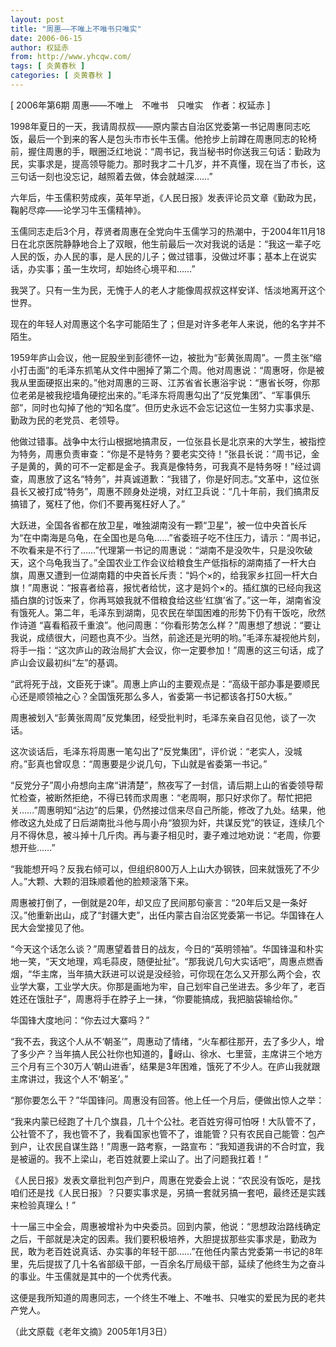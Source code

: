 ```yaml
---
layout: post
title: "周惠——不唯上不唯书只唯实"
date: 2006-06-15
author: 权延赤
from: http://www.yhcqw.com/
tags: [ 炎黄春秋 ]
categories: [ 炎黄春秋 ]
---
```



[ 2006年第6期 周惠——不唯上　不唯书　只唯实　作者：权延赤 ]


1998年夏日的一天，我请周叔叔——原内蒙古自治区党委第一书记周惠同志吃饭，最后一个到来的客人是包头市市长牛玉儒。他抢步上前蹲在周惠同志的轮椅前，握住周惠的手，眼圈泛红地说：“周书记，我当秘书时你送我三句话：勤政为民，实事求是，提高领导能力。那时我才二十几岁，并不真懂，现在当了市长，这三句话一刻也没忘记，越照着去做，体会就越深……”

六年后，牛玉儒积劳成疾，英年早逝，《人民日报》发表评论员文章《勤政为民，鞠躬尽瘁——论学习牛玉儒精神》。


玉儒同志走后3个月，荐贤者周惠在全党向牛玉儒学习的热潮中，于2004年11月18日在北京医院静静地合上了双眼，他生前最后一次对我说的话是：“我这一辈子吃人民的饭，办人民的事，是人民的儿子；做过错事，没做过坏事；基本上在说实话，办实事；虽一生坎坷，却始终心境平和……”

我哭了。只有一生为民，无愧于人的老人才能像周叔叔这样安详、恬淡地离开这个世界。

现在的年轻人对周惠这个名字可能陌生了；但是对许多老年人来说，他的名字并不陌生。


1959年庐山会议，他一屁股坐到彭德怀一边，被批为“彭黄张周周”。一贯主张“缩小打击面”的毛泽东抓笔从文件中圈掉了第二个周。他对周惠说：“周惠呀，你是被我从里面硬抠出来的。”他对周惠的三哥、江苏省省长惠浴宇说：“惠省长呀，你那位老弟是被我挖墙角硬挖出来的。”毛泽东将周惠勾出了“反党集团”、“军事俱乐部”，同时也勾掉了他的“知名度”。但历史永远不会忘记这位一生努力实事求是、勤政为民的老党员、老领导。


他做过错事。战争中太行山根据地搞肃反，一位张县长是北京来的大学生，被指控为特务，周惠负责审查：“你是不是特务？要老实交待！”张县长说：“周书记，金子是黄的，黄的可不一定都是金子。我真是像特务，可我真不是特务呀！”经过调查，周惠放了这名“特务”，并真诚道歉：“我错了，你是好同志。”文革中，这位张县长又被打成“特务”，周惠不顾身处逆境，对红卫兵说：“几十年前，我们搞肃反搞错了，冤枉了他，你们不要再冤枉好人了。”


大跃进，全国各省都在放卫星，唯独湖南没有一颗“卫星”，被一位中央首长斥为“在中南海是乌龟，在全国也是乌龟……”省委班子吃不住压力，请示：“周书记，不吹看来是不行了……”代理第一书记的周惠说：“湖南不是没吹牛，只是没吹破天，这个乌龟我当了。”全国农业工作会议给粮食生产低指标的湖南插了一杆大白旗，周惠又遭到一位湖南籍的中央首长斥责：“妈个×的，给我家乡扛回一杆大白旗！”周惠说：“报喜者给喜，报忧者给忧，这才是妈个×的。插红旗的已经向我这插白旗的讨饭来了，你再骂娘我就不借粮食给这些‘红旗’省了。”这一年，湖南省没有饿死人。第二年，毛泽东到湖南，见农民在举国困难的形势下仍有干饭吃，欣然作诗道 
“喜看稻菽千重浪”。他问周惠：“你看形势怎么样？”周惠想了想说：“要让我说，成绩很大，问题也真不少。当然，前途还是光明的哟。”毛泽东凝视他片刻，将手一指：“这次庐山的政治局扩大会议，你一定要参加！”周惠的这三句话，成了庐山会议最初纠“左”的基调。

“武将死于战，文臣死于谏”。周惠上庐山的主要观点是：“高级干部办事是要顺民心还是顺领袖之心？全国饿死那么多人，省委第一书记都该各打50大板。”

周惠被划入“彭黄张周周”反党集团，经受批判时，毛泽东亲自召见他，谈了一次话。

这次谈话后，毛泽东将周惠一笔勾出了“反党集团”，评价说：“老实人，没城府。”彭真也曾叹息：“周惠要是少说几句，下山就是省委第一书记。”


“反党分子”周小舟想向主席“讲清楚”，熬夜写了一封信，请后期上山的省委领导帮忙检查，被断然拒绝，不得已转而求周惠：“老周啊，那只好求你了。帮忙把把关……”周惠明知“沾边”的后果，仍然接过信来尽自己所能，修改了九处。结果，他修改这九处成了日后湖南批斗他与周小舟“狼狈为奸，共谋反党”的铁证，连续几个月不得休息，被斗掉十几斤肉。再与妻子相见时，妻子难过地劝说：“老周，你要想开些……”

“我能想开吗？反我右倾可以，但组织800万人上山大办钢铁，回来就饿死了不少人。”大颗、大颗的泪珠顺着他的脸颊滚落下来。


周惠被打倒了，一倒就是20年，却又应了民间那句豪言：“20年后又是一条好汉。”他重新出山，成了“封疆大吏”，出任内蒙古自治区党委第一书记。华国锋在人民大会堂接见了他。


“今天这个话怎么谈？”周惠望着昔日的战友，今日的“英明领袖”。华国锋温和朴实地一笑，“天文地理，鸡毛蒜皮，随便扯扯”。“那我说几句大实话吧”，周惠点燃香烟，“华主席，当年搞大跃进可以说是没经验，可你现在怎么又开那么两个会，农业学大寨，工业学大庆。你那是画地为牢，自己划牢自己坐进去。多少年了，老百姓还在饿肚子”，周惠将手在脖子上一抹，“你要能搞成，我把脑袋输给你。”

华国锋大度地问：“你去过大寨吗？”


“我不去，我这个人从不‘朝圣’”，周惠动了情绪，“火车都往那开，去了多少人，增了多少产？当年搞人民公社你也知道的，岈山、徐水、七里营，主席讲三个地方三个月有三个30万人‘朝山进香’，结果是3年困难，饿死了不少人。在庐山我就跟主席讲过，我这个人不‘朝圣’。”

“那你要怎么干？”华国锋问。周惠没有回答。他上任一个月后，便做出惊人之举：


“我来内蒙已经跑了十几个旗县，几十个公社。老百姓穷得可怕呀！大队管不了，公社管不了，我也管不了，我看国家也管不了，谁能管？只有农民自己能管：包产到户，让农民自谋生路！”周惠一路考察，一路宣布：“我知道我讲的不合时宜，我是被逼的。我不上梁山，老百姓就要上梁山了。出了问题我扛着！”


《人民日报》发表文章批判包产到户，周惠在党委会上说：“农民没有饭吃，是找咱们还是找《人民日报》？只要实事求是，另搞一套就另搞一套吧，最终还是实践来检验真理么！”


十一届三中全会，周惠被增补为中央委员。回到内蒙，他说：“思想政治路线确定之后，干部就是决定的因素。我们要积极培养，大胆提拔那些实事求是，勤政为民，敢为老百姓说真话、办实事的年轻干部……”在他任内蒙古党委第一书记的8年里，先后提拔了几十名省部级干部，一百余名厅局级干部，延续了他终生为之奋斗的事业。牛玉儒就是其中的一个优秀代表。

这便是我所知道的周惠同志，一个终生不唯上、不唯书、只唯实的爱民为民的老共产党人。

（此文原载《老年文摘》2005年1月3日）


